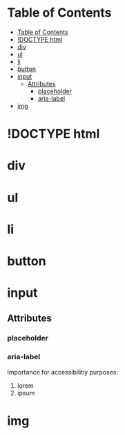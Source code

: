 # Table of Contents
- [Table of Contents](#table-of-contents)
- [!DOCTYPE html](#doctype-html)
- [div](#div)
- [ul](#ul)
- [li](#li)
- [button](#button)
- [input](#input)
  - [Attributes](#attributes)
    - [placeholder](#placeholder)
    - [aria-label](#aria-label)
- [img](#img)
# !DOCTYPE html
# div
# ul
# li
# button
# input
## Attributes
### placeholder
### aria-label
Importance for accessibilitiy purposes:  
1. lorem
2. ipsum
# img